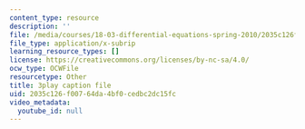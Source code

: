 ```yaml
---
content_type: resource
description: ''
file: /media/courses/18-03-differential-equations-spring-2010/2035c126f00764da4bf0cedbc2dc15fc_XDhJ8lVGbl8.srt
file_type: application/x-subrip
learning_resource_types: []
license: https://creativecommons.org/licenses/by-nc-sa/4.0/
ocw_type: OCWFile
resourcetype: Other
title: 3play caption file
uid: 2035c126-f007-64da-4bf0-cedbc2dc15fc
video_metadata:
  youtube_id: null
---
```

